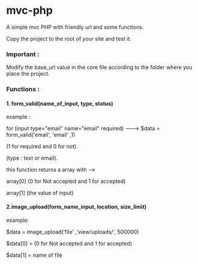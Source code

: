 # mvc-php
A simple mvc PHP with friendly url and some functions.

Copy the project to the root of your site and test it.

### Important :

Modify the base_url value in the core file according to the folder where you place the project.

### Functions :

#### 1. form_valid(name_of_input, type, status)

example : 

for (input type="email" name="email" required)  ---> $data = form_valid('email', 'email' ,1)

(1 for required and 0 for not).

(type : text or email).

this function returns a array with --> 

array[0] (0 for Not accepted and 1 for accepted)

array[1] (the value of input)

#### 2.image_upload(form_name_input, location, size_limit)

example:

$data = image_upload('file' ,'view/uploads/', 500000)

$data[0] = (0 for Not accepted and 1 for accepted)

$data[1] = name of file
